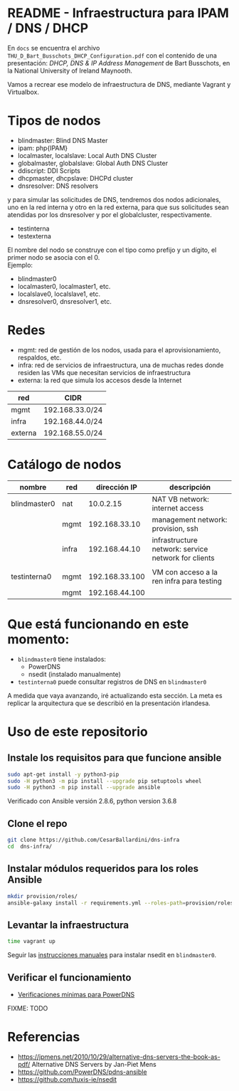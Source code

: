 # README - Infraestructura para IPAM / DNS / DHCP

En `docs` se encuentra el archivo `THU_D_Bart_Busschots_DHCP_Configuration.pdf`
con el contenido de una presentación: *DHCP, DNS & IP Address Management* 
de Bart Busschots, en la National University of Ireland Maynooth.

Vamos a recrear ese modelo de infraestructura de DNS, mediante Vagrant y Virtualbox.

# Tipos de nodos

* blindmaster: Blind DNS Master
* ipam: php{IPAM}
* localmaster, localslave: Local Auth DNS Cluster 
* globalmaster, globalslave: Global Auth DNS Cluster
* ddiscript: DDI Scripts
* dhcpmaster, dhcpslave: DHCPd cluster
* dnsresolver: DNS resolvers

y para simular las solicitudes de DNS, tendremos dos nodos adicionales,
uno en la red interna y otro en la red externa, para que sus solicitudes 
sean atendidas por los dnsresolver y por el globalcluster, respectivamente.

* testinterna
* testexterna

El nombre del nodo se construye con el tipo como prefijo y un dígito, el primer nodo se asocia con el 0.  
Ejemplo:

* blindmaster0
* localmaster0, localmaster1, etc.
* localslave0, localslave1, etc.
* dnsresolver0, dnsresolver1, etc.


# Redes

* mgmt: red de gestión de los nodos, usada para el aprovisionamiento, respaldos, etc.
* infra: red de servicios de infraestructura, una de muchas redes donde
   residen las VMs que necesitan servicios de infraestructura
* externa: la red que simula los accesos desde la Internet

| red     |            CIDR |
|---------|-----------------|
| mgmt    | 192.168.33.0/24 |
| infra   | 192.168.44.0/24 |
| externa | 192.168.55.0/24 |

# Catálogo de nodos

| nombre       | red   | dirección IP   | descripción                                         |
|--------------|-------|----------------|-----------------------------------------------------|
| blindmaster0 | nat   | 10.0.2.15      | NAT VB network: internet access                     |
|              | mgmt  | 192.168.33.10  | management network: provision, ssh                  |
|              | infra | 192.168.44.10  | infrastructure network: service network for clients |
|                                                                                             |
| testinterna0 | mgmt  | 192.168.33.100 | VM con acceso a la ren infra para testing           |
|              | mgmt  | 192.168.44.100 |                                                     |



# Que está funcionando en este momento:

* `blindmaster0` tiene instalados:
  * PowerDNS 
  * nsedit (instalado manualmente)
* `testinterna0` puede consultar registros de DNS en `blindmaster0`

A medida que vaya avanzando, iré actualizando esta sección.  La meta es replicar la arquitectura
que se describió en la presentación irlandesa.

# Uso de este repositorio

## Instale los requisitos para que funcione ansible

```bash
sudo apt-get install -y python3-pip
sudo -H python3 -m pip install --upgrade pip setuptools wheel
sudo -H python3 -m pip install --upgrade ansible
```

Verificado con Ansible versión 2.8.6, python version 3.6.8

## Clone el repo

```bash
git clone https://github.com/CesarBallardini/dns-infra
cd  dns-infra/
```

## Instalar módulos requeridos para los roles Ansible

```bash
mkdir provision/roles/
ansible-galaxy install -r requirements.yml --roles-path=provision/roles/
```


## Levantar la infraestructura

```bash
time vagrant up
```

Seguir las [instrucciones manuales](docs/manual-install-nsedit.md)  para instalar nsedit en `blindmaster0`.

## Verificar el funcionamiento

* [Verificaciones mínimas para PowerDNS](docs/verificaciones-powerdns.md)

FIXME: TODO


# Referencias

* https://jpmens.net/2010/10/29/alternative-dns-servers-the-book-as-pdf/ Alternative DNS Servers by Jan-Piet Mens
* https://github.com/PowerDNS/pdns-ansible
* https://github.com/tuxis-ie/nsedit

